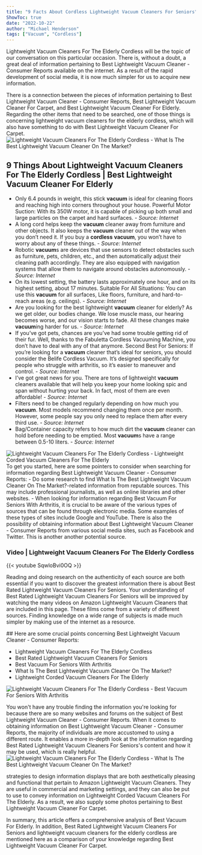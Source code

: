 ```yaml
---
title: "9 Facts About Cordless Lightweight Vacuum Cleaners For Seniors"
ShowToc: true 
date: "2022-10-22"
author: "Michael Henderson" 
tags: ["Vacuum", "Cordless"]
---
```


Lightweight Vacuum Cleaners For The Elderly Cordless will be the topic of our conversation on this particular occasion. There is, without a doubt, a great deal of information pertaining to Best Lightweight Vacuum Cleaner - Consumer Reports available on the internet. As a result of the rapid development of social media, it is now much simpler for us to acquire new information.

There is a connection between the pieces of information pertaining to Best Lightweight Vacuum Cleaner - Consumer Reports, Best Lightweight Vacuum Cleaner For Carpet, and Best Lightweight Vacuum Cleaner For Elderly. Regarding the other items that need to be searched, one of those things is concerning lightweight vacuum cleaners for the elderly cordless, which will also have something to do with Best Lightweight Vacuum Cleaner For Carpet.
<img loading="lazy" src="https://static.grainger.com/rp/s/is/image/Grainger/484X12_14" onerror="this.onerror=null;this.src='https://blogger.googleusercontent.com/img/a/AVvXsEhe7F7TRXHtjiKvHb5vS7DmnxvpHiDyoYyYvm1nHB3Qp2_w3BnM6A2eq4v7FYxCC9bfZt3a9vIMtAYEKUiaDQbHMg-ViyGmRIj39MLp0bGFfgfYw1Dc9q_H-T0wiTm3l0Uq42dETrN9eC8aGJ9_IORZsxST1AcLR7np1koOfcc7tnHa4S8Mwz_xD9d0=s16000';" alt="Lightweight Vacuum Cleaners For The Elderly Cordless - What Is The Best Lightweight Vacuum Cleaner On The Market?" >

## 9 Things About Lightweight Vacuum Cleaners For The Elderly Cordless | Best Lightweight Vacuum Cleaner For Elderly
-   Only 6.4 pounds in weight, this stick **vacuum** is ideal for cleaning floors and reaching high into corners throughout your house. Powerful Motor Suction: With its 350W motor, it is capable of picking up both small and large particles on the carpet and hard surfaces. - <cite>Source: Internet</cite>
-   A long cord helps keep the **vacuum** cleaner away from furniture and other objects. It also keeps the **vacuum** cleaner out of the way when you don’t need it. If you buy a **cordless** **vacuum**, you won’t have to worry about any of these things. - <cite>Source: Internet</cite>
-   Robotic **vacuum**s are devices that use sensors to detect obstacles such as furniture, pets, children, etc., and then automatically adjust their cleaning path accordingly. They are also equipped with navigation systems that allow them to navigate around obstacles autonomously. - <cite>Source: Internet</cite>
-   On its lowest setting, the battery lasts approximately one hour, and on its highest setting, about 17 minutes. Suitable For All Situations: You can use this **vacuum** for all surfaces, Like floors, furniture, and hard-to-reach areas (e.g. ceilings). - <cite>Source: Internet</cite>
-   Are you looking for the best lightweight **vacuum** cleaner for elderly? As we get older, our bodies change. We lose muscle mass, our hearing becomes worse, and our vision starts to fade. All these changes make **vacuum**ing harder for us. - <cite>Source: Internet</cite>
-   If you’ve got pets, chances are you’ve had some trouble getting rid of their fur. Well, thanks to the Fabuletta Cordless Vacuuming Machine, you don’t have to deal with any of that anymore. Second Best For Seniors: If you’re looking for a **vacuum** cleaner that’s ideal for seniors, you should consider the Belife Cordless Vacuum. It’s designed specifically for people who struggle with arthritis, so it’s easier to maneuver and control. - <cite>Source: Internet</cite>
-   I’ve got great news for you. There are tons of lightweight **vacuum** cleaners available that will help you keep your home looking spic and span without hurting your back. In fact, most of them are even affordable! - <cite>Source: Internet</cite>
-   Filters need to be changed regularly depending on how much you **vacuum**. Most models recommend changing them once per month. However, some people say you only need to replace them after every third use. - <cite>Source: Internet</cite>
-   Bag/Container capacity refers to how much dirt the **vacuum** cleaner can hold before needing to be emptied. Most **vacuum**s have a range between 0.5-10 liters. - <cite>Source: Internet</cite>


<img loading="lazy" src="https://www.vax.com.au/media/catalog/product/cache/32/image/1200x/040ec09b1e35df139433887a97daa66f/v/a/vax-vx63-blade-8.jpg" onerror="this.onerror=null;this.src='https://blogger.googleusercontent.com/img/a/AVvXsEhe7F7TRXHtjiKvHb5vS7DmnxvpHiDyoYyYvm1nHB3Qp2_w3BnM6A2eq4v7FYxCC9bfZt3a9vIMtAYEKUiaDQbHMg-ViyGmRIj39MLp0bGFfgfYw1Dc9q_H-T0wiTm3l0Uq42dETrN9eC8aGJ9_IORZsxST1AcLR7np1koOfcc7tnHa4S8Mwz_xD9d0=s16000';" alt="Lightweight Vacuum Cleaners For The Elderly Cordless - Lightweight Corded Vacuum Cleaners For The Elderly" >
To get you started, here are some pointers to consider when searching for information regarding Best Lightweight Vacuum Cleaner - Consumer Reports:
- Do some research to find What Is The Best Lightweight Vacuum Cleaner On The Market?-related information from reputable sources. This may include professional journalists, as well as online libraries and other websites.
- When looking for information regarding Best Vacuum For Seniors With Arthritis, it is crucial to be aware of the various types of sources that can be found through electronic media. Some examples of these types of sites include Google and YouTube. There is also the possibility of obtaining information about Best Lightweight Vacuum Cleaner - Consumer Reports from various social media sites, such as Facebook and Twitter. This is another another potential source.

### Video | Lightweight Vacuum Cleaners For The Elderly Cordless
{{< youtube SqwloBvi0OQ >}} 


Reading and doing research on the authenticity of each source are both essential if you want to discover the greatest information there is about Best Rated Lightweight Vacuum Cleaners For Seniors.
Your understanding of Best Rated Lightweight Vacuum Cleaners For Seniors will be improved by watching the many videos on Amazon Lightweight Vacuum Cleaners that are included in this page. These films come from a variety of different sources. Finding knowledge on a wide range of subjects is made much simpler by making use of the internet as a resource.
<script async="async" data-cfasync="false" src="//normallydemandedalter.com/fe63df3c5408708b15d8dc3d9b206b31/invoke.js"></script>
<div id="container-fe63df3c5408708b15d8dc3d9b206b31"></div>
## Here are some crucial points concerning Best Lightweight Vacuum Cleaner - Consumer Reports:

- Lightweight Vacuum Cleaners For The Elderly Cordless
- Best Rated Lightweight Vacuum Cleaners For Seniors
- Best Vacuum For Seniors With Arthritis
- What Is The Best Lightweight Vacuum Cleaner On The Market?
- Lightweight Corded Vacuum Cleaners For The Elderly

 <img loading="lazy" src="https://seniorgrade.com/wp-content/uploads/2020/04/vacuum.jpg" onerror="this.onerror=null;this.src='https://blogger.googleusercontent.com/img/a/AVvXsEhe7F7TRXHtjiKvHb5vS7DmnxvpHiDyoYyYvm1nHB3Qp2_w3BnM6A2eq4v7FYxCC9bfZt3a9vIMtAYEKUiaDQbHMg-ViyGmRIj39MLp0bGFfgfYw1Dc9q_H-T0wiTm3l0Uq42dETrN9eC8aGJ9_IORZsxST1AcLR7np1koOfcc7tnHa4S8Mwz_xD9d0=s16000';" alt="Lightweight Vacuum Cleaners For The Elderly Cordless - Best Vacuum For Seniors With Arthritis" >

You won't have any trouble finding the information you're looking for because there are so many websites and forums on the subject of Best Lightweight Vacuum Cleaner - Consumer Reports.
When it comes to obtaining information on Best Lightweight Vacuum Cleaner - Consumer Reports, the majority of individuals are more accustomed to using a different route. It enables a more in-depth look at the information regarding Best Rated Lightweight Vacuum Cleaners For Seniors's content and how it may be used, which is really helpful.
<img loading="lazy" src="https://cdn1.expertreviews.co.uk/sites/expertreviews/files/2017/06/dyson_v6_absolute_2.jpg" onerror="this.onerror=null;this.src='https://blogger.googleusercontent.com/img/a/AVvXsEhe7F7TRXHtjiKvHb5vS7DmnxvpHiDyoYyYvm1nHB3Qp2_w3BnM6A2eq4v7FYxCC9bfZt3a9vIMtAYEKUiaDQbHMg-ViyGmRIj39MLp0bGFfgfYw1Dc9q_H-T0wiTm3l0Uq42dETrN9eC8aGJ9_IORZsxST1AcLR7np1koOfcc7tnHa4S8Mwz_xD9d0=s16000';" alt="Lightweight Vacuum Cleaners For The Elderly Cordless - What Is The Best Lightweight Vacuum Cleaner On The Market?" >

strategies to design information displays that are both aesthetically pleasing and functional that pertain to Amazon Lightweight Vacuum Cleaners. They are useful in commercial and marketing settings, and they can also be put to use to convey information on Lightweight Corded Vacuum Cleaners For The Elderly. As a result, we also supply some photos pertaining to Best Lightweight Vacuum Cleaner For Carpet.

In summary, this article offers a comprehensive analysis of Best Vacuum For Elderly. In addition, Best Rated Lightweight Vacuum Cleaners For Seniors and lightweight vacuum cleaners for the elderly cordless are mentioned here as a comparison of your knowledge regarding Best Lightweight Vacuum Cleaner For Carpet.

	

